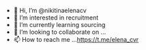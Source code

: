 - 👋 Hi, I’m @nikitinaelenacv
- 👀 I’m interested in recruitment
- 🌱 I’m currently learning sourcing
- 💞️ I’m looking to collaborate on ...
- 📫 How to reach me ...https://t.me/elena_cvr

<!---
nikitinaelenacv/nikitinaelenacv is a ✨ special ✨ repository because its `README.md` (this file) appears on your GitHub profile.
You can click the Preview link to take a look at your changes.
--->
